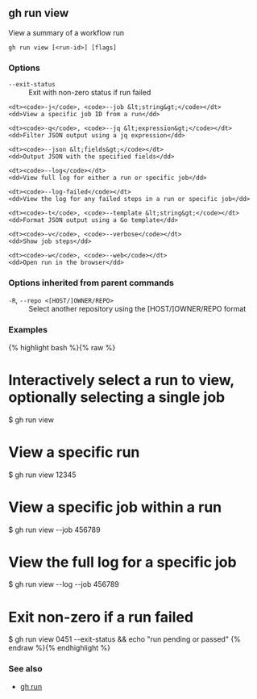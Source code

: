 

## gh run view

View a summary of a workflow run

```
gh run view [<run-id>] [flags]
```

### Options


<dl class="flags">
	<dt><code>--exit-status</code></dt>
	<dd>Exit with non-zero status if run failed</dd>

	<dt><code>-j</code>, <code>--job &lt;string&gt;</code></dt>
	<dd>View a specific job ID from a run</dd>

	<dt><code>-q</code>, <code>--jq &lt;expression&gt;</code></dt>
	<dd>Filter JSON output using a jq expression</dd>

	<dt><code>--json &lt;fields&gt;</code></dt>
	<dd>Output JSON with the specified fields</dd>

	<dt><code>--log</code></dt>
	<dd>View full log for either a run or specific job</dd>

	<dt><code>--log-failed</code></dt>
	<dd>View the log for any failed steps in a run or specific job</dd>

	<dt><code>-t</code>, <code>--template &lt;string&gt;</code></dt>
	<dd>Format JSON output using a Go template</dd>

	<dt><code>-v</code>, <code>--verbose</code></dt>
	<dd>Show job steps</dd>

	<dt><code>-w</code>, <code>--web</code></dt>
	<dd>Open run in the browser</dd>
</dl>


### Options inherited from parent commands


<dl class="flags">
	<dt><code>-R</code>, <code>--repo &lt;[HOST/]OWNER/REPO&gt;</code></dt>
	<dd>Select another repository using the [HOST/]OWNER/REPO format</dd>
</dl>


### Examples

{% highlight bash %}{% raw %}
# Interactively select a run to view, optionally selecting a single job
$ gh run view

# View a specific run
$ gh run view 12345

# View a specific job within a run
$ gh run view --job 456789

# View the full log for a specific job
$ gh run view --log --job 456789

# Exit non-zero if a run failed
$ gh run view 0451 --exit-status && echo "run pending or passed"
{% endraw %}{% endhighlight %}

### See also

* [gh run](./gh_run)
